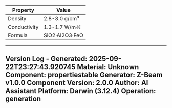 | Property | Value |
|----------|-------|
| Density | 2.8-3.0 g/cm³ |
| Conductivity | 1.3-1.7 W/m·K |
| Formula | SiO2·Al2O3·FeO |


---
Version Log - Generated: 2025-09-22T23:27:43.920745
Material: Unknown
Component: propertiestable
Generator: Z-Beam v1.0.0
Component Version: 2.0.0
Author: AI Assistant
Platform: Darwin (3.12.4)
Operation: generation
---
